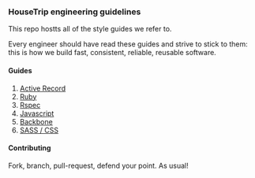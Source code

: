 ### HouseTrip engineering guidelines

This repo hostts all of the style guides we refer to.

Every engineer should have read these guides and strive to stick to them: this is how we build fast,
consistent, reliable, reusable software.

#### Guides

1. [Active Record](https://github.com/HouseTrip/guidelines/blob/master/active-record.md)
2. [Ruby](https://github.com/HouseTrip/guidelines/blob/master/ruby.md)
3. [Rspec](https://github.com/HouseTrip/guidelines/blob/master/rspec.md)
4. [Javascript](https://github.com/HouseTrip/guidelines/blob/master/javascript.md)
5. [Backbone](https://github.com/HouseTrip/guidelines/blob/master/backbone.md)
6. [SASS / CSS](https://github.com/HouseTrip/guidelines/blob/master/sass-css.md)

#### Contributing

Fork, branch, pull-request, defend your point. As usual!
